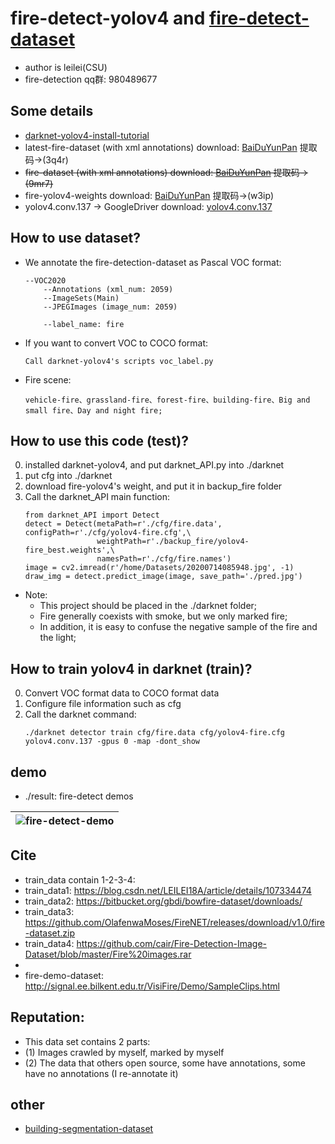 # fire-detect-yolov4 and [fire-detect-dataset](https://pan.baidu.com/s/1AvCMcmZ7SaAZznmyTO65cg)

* author is leilei(CSU)
* fire-detection qq群: 980489677

## Some details
* [darknet-yolov4-install-tutorial](https://github.com/AlexeyAB/darknet#how-to-compile-on-linux-using-make)
* latest-fire-dataset (with xml annotations) download: [BaiDuYunPan](https://pan.baidu.com/s/1AvCMcmZ7SaAZznmyTO65cg) 提取码->(3q4r)
* ~~fire-dataset (with xml annotations) download: [BaiDuYunPan](https://pan.baidu.com/s/1QlUTC8QW4wj0-Rwfx3fIPA) 提取码->(9mr7)~~
* fire-yolov4-weights download: [BaiDuYunPan](https://pan.baidu.com/s/14g0SkV5vR8OhnDOCTW6r9A) 提取码->(w3ip)
* yolov4.conv.137 -> GoogleDriver download: [yolov4.conv.137 ](https://drive.google.com/open?id=1cewMfusmPjYWbrnuJRuKhPMwRe_b9PaT)

## How to use dataset?
* We annotate the fire-detection-dataset as Pascal VOC format:
    ```
    --VOC2020
        --Annotations (xml_num: 2059)
        --ImageSets(Main)
        --JPEGImages (image_num: 2059)
        
        --label_name: fire
    ```
* If you want to convert VOC to COCO format:
    ```
    Call darknet-yolov4's scripts voc_label.py
    ```
* Fire scene:
    ```
    vehicle-fire、grassland-fire、forest-fire、building-fire、Big and small fire、Day and night fire;
    ```

## How to use this code (test)?
0. installed darknet-yolov4, and put darknet_API.py into ./darknet
1. put cfg into ./darknet
2. download fire-yolov4's weight, and put it in backup_fire folder
3. Call the darknet_API main function:
    ```
    from darknet_API import Detect
    detect = Detect(metaPath=r'./cfg/fire.data', configPath=r'./cfg/yolov4-fire.cfg',\
                    weightPath=r'./backup_fire/yolov4-fire_best.weights',\
                    namesPath=r'./cfg/fire.names')
    image = cv2.imread(r'/home/Datasets/20200714085948.jpg', -1)
    draw_img = detect.predict_image(image, save_path='./pred.jpg')
    ```
* Note: 
    * This project should be placed in the ./darknet folder;
    * Fire generally coexists with smoke, but we only marked fire;
    * In addition, it is easy to confuse the negative sample of the fire and the light;
    
## How to train yolov4 in darknet (train)?
0. Convert VOC format data to COCO format data
1. Configure file information such as cfg
2. Call the darknet command:
    ```
    ./darknet detector train cfg/fire.data cfg/yolov4-fire.cfg yolov4.conv.137 -gpus 0 -map -dont_show
    ```

## demo
* ./result: fire-detect demos

|![fire-detect-demo](https://github.com/gengyanlei/fire-detect-yolov4/blob/master/result/result_demo.jpg?raw=true)|
|----|

## Cite
* train_data contain 1-2-3-4:
* train_data1: https://blog.csdn.net/LEILEI18A/article/details/107334474
* train_data2: https://bitbucket.org/gbdi/bowfire-dataset/downloads/
* train_data3: https://github.com/OlafenwaMoses/FireNET/releases/download/v1.0/fire-dataset.zip
* train_data4: https://github.com/cair/Fire-Detection-Image-Dataset/blob/master/Fire%20images.rar
* 
* fire-demo-dataset: http://signal.ee.bilkent.edu.tr/VisiFire/Demo/SampleClips.html

## Reputation:
* This data set contains 2 parts:
* (1) Images crawled by myself, marked by myself
* (2) The data that others open source, some have annotations, some have no annotations (I re-annotate it)

## other
* [building-segmentation-dataset](https://github.com/gengyanlei/build_segmentation_dataset)